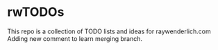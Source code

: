 # rwTODOs

This repo is a collection of TODO lists and ideas for raywenderlich.com
Adding new comment to learn merging branch.
